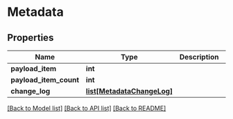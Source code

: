 # Metadata

## Properties
Name | Type | Description | Notes
------------ | ------------- | ------------- | -------------
**payload_item** | **int** |  | [optional] 
**payload_item_count** | **int** |  | [optional] 
**change_log** | [**list[MetadataChangeLog]**](MetadataChangeLog.md) |  | [optional] 

[[Back to Model list]](../README.md#documentation-for-models) [[Back to API list]](../README.md#documentation-for-api-endpoints) [[Back to README]](../README.md)

